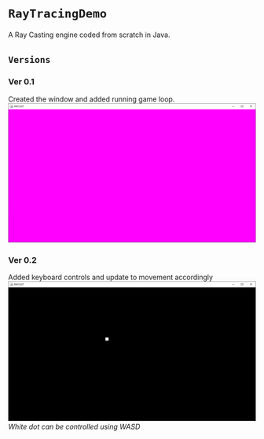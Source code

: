 # `RayTracingDemo`

A Ray Casting engine coded from scratch in Java.

## `Versions`
### Ver 0.1
Created the window and added running game loop.
![v0.1](readme-resources/v0.1-Screenshot.png)

### Ver 0.2
Added keyboard controls and update to movement accordingly
![v0.2](readme-resources/v0.2-Screenshot.png)
*White dot can be controlled using WASD*
